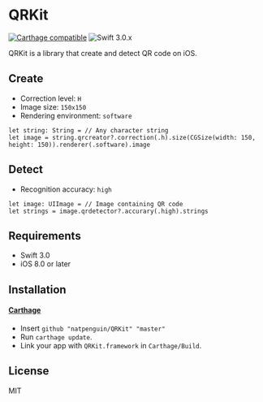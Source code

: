 # QRKit

[![Carthage compatible](https://img.shields.io/badge/Carthage-compatible-4BC51D.svg?style=flat)](https://github.com/Carthage/Carthage)
![Swift 3.0.x](https://img.shields.io/badge/Swift-3.0.x-orange.svg)

QRKit is a library that create and detect QR code on iOS.

## Create
- Correction level: `H`
- Image size: `150x150`
- Rendering environment: `software`
```
let string: String = // Any character string
let image = string.qrcreator?.correction(.h).size(CGSize(width: 150, height: 150)).renderer(.software).image
```

## Detect
- Recognition accuracy: `high`
```
let image: UIImage = // Image containing QR code
let strings = image.qrdetector?.accurary(.high).strings
```

## Requirements

- Swift 3.0
- iOS 8.0 or later

## Installation

#### [Carthage](https://github.com/Carthage/Carthage)

- Insert `github "natpenguin/QRKit" "master"`
- Run `carthage update`.
- Link your app with `QRKit.framework` in `Carthage/Build`.

## License
MIT
